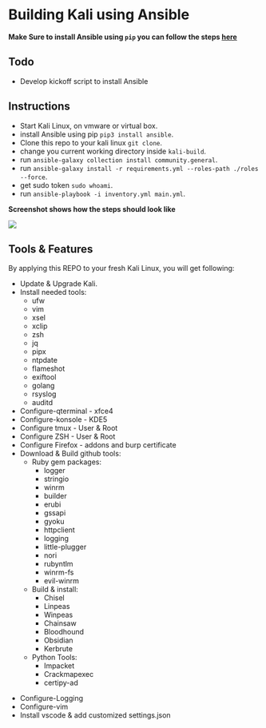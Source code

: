 
# Building Kali using Ansible

**Make Sure to install Ansible using `pip` you can follow the steps [here](https://docs.ansible.com/ansible/2.9/installation_guide/intro_installation.html#installing-ansible-with-pip)**
## Todo
- Develop kickoff script to install Ansible

## Instructions

- Start Kali Linux, on vmware or virtual box. 
- install Ansible using pip `pip3 install ansible`.
- Clone this repo to your kali linux `git clone`.
- change you current working directory inside `kali-build`.
- run `ansible-galaxy collection install community.general`.
- run `ansible-galaxy install -r requirements.yml --roles-path ./roles --force`.
- get sudo token `sudo whoami`.
- run `ansible-playbook -i inventory.yml main.yml`.

**Screenshot shows how the steps should look like**

![](attachments/Pasted%20image%2020230702173639.png)

## Tools & Features

By applying this REPO to your fresh Kali Linux, you will get following:
- Update & Upgrade Kali.
- Install needed tools:
	- ufw
	- vim
	- xsel
	- xclip
	- zsh
	- jq
	- pipx
	- ntpdate
	- flameshot
	- exiftool
	- golang
	- rsyslog
	- auditd
- Configure-qterminal - xfce4 
- Configure-konsole - KDE5
- Configure tmux - User & Root
- Configure ZSH - User & Root
- Configure Firefox - addons and burp certificate
- Download & Build github tools:
	- Ruby gem packages:
		- logger
		- stringio
		- winrm
		- builder
		- erubi
		- gssapi
		- gyoku
		- httpclient
		- logging
		- little-plugger
		- nori
		- rubyntlm
		- winrm-fs
		- evil-winrm
	 * Build & install:
		 * Chisel
		 * Linpeas
		 * Winpeas
		 * Chainsaw
		 * Bloodhound
		 * Obsidian
		 * Kerbrute
	 * Python Tools:
		 * Impacket
		 * Crackmapexec
		 * certipy-ad
* Configure-Logging
* Configure-vim
* Install vscode & add customized settings.json


